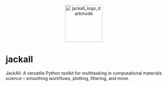 <p align="center">
  <img src="https://github.com/user-attachments/assets/fa568d94-4a50-490b-876b-ab084de054ed" alt="jackall_logo_darkmode" width="120" />
</p>

# jackall

JackAll: A versatile Python toolkit for multitasking in computational materials science – smoothing workflows, plotting, filtering, and more.
